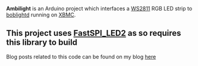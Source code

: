 **Ambilight** is an Arduino project which interfaces a [WS2811][1] RGB LED strip 
to [boblightd][2] running on [XBMC][3].  

This project uses [FastSPI_LED2][5] as so requires this library to build
----

Blog posts related to this code can be found on my blog [here][4]

[1]: http://www.nooelec.com/files/WS2811.pdf
[2]: https://code.google.com/p/boblight/
[3]: http://xbmc.org/
[4]: https://byteoutalife.wordpress.com/
[5]: https://code.google.com/p/fastspi/